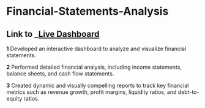 # Financial-Statements-Analysis
## Link to _[Live Dashboard](https://app.powerbi.com/view?r=eyJrIjoiNTJjZDE3NmItMzU4NS00MDQ5LWE2ZjMtZjdjYTI3MGY4YTdhIiwidCI6ImM2ZTU0OWIzLTVmNDUtNDAzMi1hYWU5LWQ0MjQ0ZGM1YjJjNCJ9) 
**1** Developed an interactive dashboard to analyze and visualize financial statements.	

**2** Performed detailed financial analysis, including income statements, balance sheets, and cash flow statements.

**3** Created dynamic and visually compelling reports to track key financial metrics such as revenue growth, profit margins, liquidity ratios, and debt-to-equity ratios.
